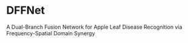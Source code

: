 # DFFNet
A Dual-Branch Fusion Network for Apple Leaf Disease Recognition via Frequency-Spatial Domain Synergy
